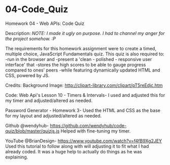 # 04-Code_Quiz
Homework 04 - Web APIs: Code Quiz

Description:
*NOTE: I made it ugly on purpose. I had to channel my anger for the project somehow. :P*

The requirements for this homework assignment were to create a timed, multiple choice, JavaScript Fundamentals quiz. This quiz is also required to:
 -run in the browser and 
 -present a 'clean - polished - responsive user interface' that 
 -stores the high scores to be able to gauge progress compared to ones' peers -while featuring dynamically updated HTML and CSS, powered by JS.




Credits:
Background Image: 
http://clipart-library.com/clipart/pT5reEdjc.htm

Code:
Web Api's Lesson 10 - Timers & Intervals-
I used and adjusted this for my timer and adjusted/altered as needed.

Password Generator - Homework 3-
Used the HTML and CSS as the base for my layout and adjusted/altered as needed.

Github @wendyhub-
https://github.com/wendyhub/code-quiz/blob/master/quizjs.js
Helped with fine-tuning my timer.

YouTube @BrianDesign-
https://www.youtube.com/watch?v=f4fB9Xg2JEY
Used this tutorial to follow along with will adjusting it to fit what I had already coded. It was a huge help to actually do things as he was explaining. 
